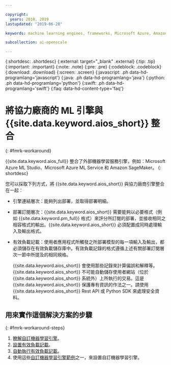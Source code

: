 ```yaml
---

copyright:
  years: 2018, 2019
lastupdated: "2019-06-28"

keywords: machine learning engines, frameworks, Microsoft Azure, Amazone SageMaker, custom ML engine 

subcollection: ai-openscale

---
```


{:shortdesc: .shortdesc}
{:external: target="_blank" .external}
{:tip: .tip}
{:important: .important}
{:note: .note}
{:pre: .pre}
{:codeblock: .codeblock}
{:download: .download}
{:screen: .screen}
{:javascript: .ph data-hd-programlang='javascript'}
{:java: .ph data-hd-programlang='java'}
{:python: .ph data-hd-programlang='python'}
{:swift: .ph data-hd-programlang='swift'}
{:faq: data-hd-content-type='faq'}

# 將協力廠商的 ML 引擎與 {{site.data.keyword.aios_short}} 整合
{: #fmrk-workaround}

{{site.data.keyword.aios_full}} 整合了外部機器學習服務引擎，例如：Microsoft Azure ML Studio、Microsoft Azure ML Service 和 Amazon SageMaker。
{: shortdesc}

您可以採取下列方式，將 {{site.data.keyword.aios_short}} 與協力廠商引擎整合在一起：

- 引擎連結層次：能夠列出部署，並取得部署明細。
  
- 部署訂閱層次：{{site.data.keyword.aios_short}} 需要能夠以必要格式（例如 {{site.data.keyword.pm_full}} 格式）來評分所訂閱的部署，並接收相同之相容格式的輸出。{{site.data.keyword.aios_short}} 必須配置成同時處理輸入及輸出格式。
   

- 有效負載記載：使用者應用程式所觸發之所部署模型的每一項輸入及輸出，都必須儲存在有效負載儲存庫中。有效負載記錄的格式遵循上述有關部署訂閱層次一節中所提及的相同規格。
   
   {{site.data.keyword.aios_short}} 會使用那些記錄來計算偏誤和解釋等。{{site.data.keyword.aios_short}} 不可能自動儲存使用者網站（位於 {{site.data.keyword.aios_short}} 系統外）上所執行的交易。這是 {{site.data.keyword.aios_short}} 保護專有資訊的作法之一。請使用 {{site.data.keyword.aios_short}} Rest API 或 Python SDK 來處理安全資料。
   
## 用來實作這個解決方案的步驟
{: #fmrk-workaround-steps}

1. [瞭解自訂機器學習引擎](/docs/services/ai-openscale?topic=ai-openscale-fmrk-workaround-customengine)。
2. [設置有效負載記載](/docs/services/ai-openscale?topic=ai-openscale-cdb-payload)。
3. [自動執行有效負載記載](/docs/services/ai-openscale?topic=ai-openscale-fmrk-workaround-pyld-lg)。
4. 使用這些[自訂機器學習引擎範例](/docs/services/ai-openscale?topic=ai-openscale-fmrk-workaround-cstmmlsengex)之一，來設置自訂機器學習引擎。

